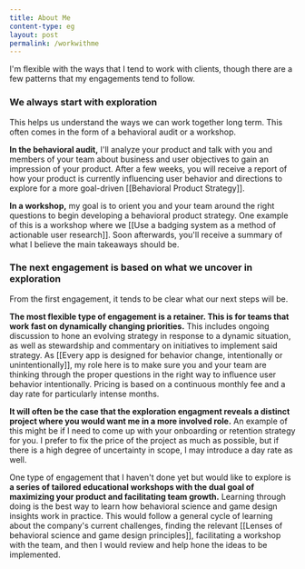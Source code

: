 ```yaml
---
title: About Me
content-type: eg
layout: post
permalink: /workwithme
---
```


I'm flexible with the ways that I tend to work with clients, though there are a few patterns that my engagements tend to follow. 

### We always start with exploration
This helps us understand the ways we can work together long term. This often comes in the form of a behavioral audit or a workshop.

**In the behavioral audit,** I'll analyze your product and talk with you and members of your team about business and user objectives to gain an impression of your product. After a few weeks, you will receive a report of how your product is currently influencing user behavior and directions to explore for a more goal-driven [[Behavioral Product Strategy]].

**In a workshop,** my goal is to orient you and your team around the right questions to begin developing a behavioral product strategy. One example of this is a workshop where we [[Use a badging system as a method of actionable user research]]. Soon afterwards, you'll receive a summary of what I believe the main takeaways should be.

### The next engagement is based on what we uncover in exploration

From the first engagement, it tends to be clear what our next steps will be.

**The most flexible type of engagement is a retainer. This is for teams that work fast on dynamically changing priorities.** This includes ongoing discussion to hone an evolving strategy in response to a dynamic situation, as well as stewardship and commentary on initiatives to implement said strategy. As [[Every app is designed for behavior change, intentionally or unintentionally]], my role here is to make sure you and your team are thinking through the proper questions in the right way to influence user behavior intentionally. Pricing is based on a continuous monthly fee and a day rate for particularly intense months.

**It will often be the case that the exploration engagment reveals a distinct project where you would want me in a more involved role.** An example of this might be if I need to come up with your onboarding or retention strategy for you. I prefer to fix the price of the project as much as possible, but if there is a high degree of uncertainty in scope, I may introduce a day rate as well.

One type of engagement that I haven't done yet but would like to explore is **a series of tailored educational workshops with the dual goal of maximizing your product and facilitating team growth.** Learning through doing is the best way to learn how behavioral science and game design insights work in practice. This would follow a general cycle of learning about the company's current challenges, finding the relevant [[Lenses of behavioral science and game design principles]], facilitating a workshop with the team, and then I would review and help hone the ideas to be implemented.

